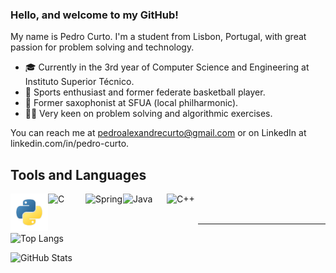 ### Hello, and welcome to my GitHub!

My name is Pedro Curto. I'm a student from Lisbon, Portugal, with great passion for problem solving and technology.

- 🎓 Currently in the 3rd year of Computer Science and Engineering at Instituto Superior Técnico.
- 🏀 Sports enthusiast and former federate basketball player.
- 🎷 Former saxophonist at SFUA (local philharmonic).
- 👨‍💻 Very keen on problem solving and algorithmic exercises.

You can reach me at pedroalexandrecurto@gmail.com or on LinkedIn at linkedin.com/in/pedro-curto.

## Tools and Languages
[<img align="left" alt="Python" width="60px" src="https://raw.githubusercontent.com/github/explore/80688e429a7d4ef2fca1e82350fe8e3517d3494d/topics/python/python.png" />][github]
[<img align="left" alt="C" width="60px" src="https://toppng.com/uploads/preview/c-programming-icon-c-programming-language-logo-11562945679duaxtn3yq0.png" />][github]
[<img align="left" alt="Spring" width="60px" src="https://www.openxcell.com/wp-content/uploads/2021/10/springboot-inner.svg" />][github]
[<img align="left" alt="Java" width="70px" height="60px" src="https://1000logos.net/wp-content/uploads/2020/09/Java-Logo.png" />][github]
[<img align="left" alt="C++" width="50px" height="60px" src="https://upload.wikimedia.org/wikipedia/commons/thumb/1/18/ISO_C%2B%2B_Logo.svg/306px-ISO_C%2B%2B_Logo.svg.png?20170928190710" />][github]

<br />
<br />

---

![Top Langs](https://github-readme-stats.vercel.app/api/top-langs/?username=pedro-curto&layout=compact)

![GitHub Stats](https://github-readme-stats.vercel.app/api?username=pedro-curto&count_private=true&show_icons=true&include_all_commits=true)

[github]: https://github.com/pedro-curto
[linkedin]: https://www.linkedin.com/in/pedro-curto/
